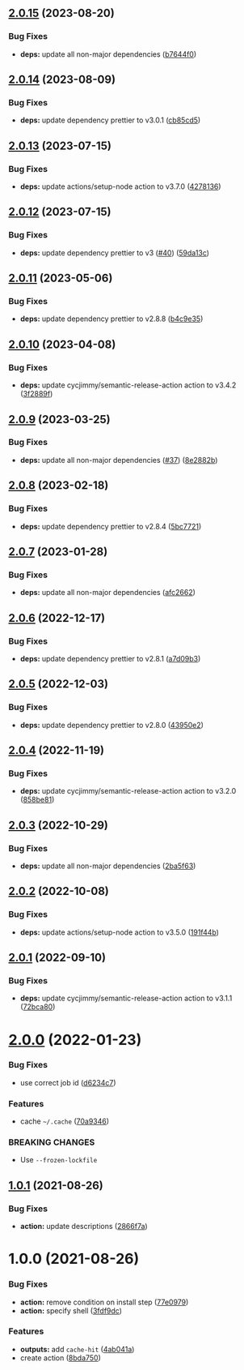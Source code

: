 ## [2.0.15](https://github.com/DerYeger/yarn-setup-action/compare/v2.0.14...v2.0.15) (2023-08-20)


### Bug Fixes

* **deps:** update all non-major dependencies ([b7644f0](https://github.com/DerYeger/yarn-setup-action/commit/b7644f0ff36c3933757deda14feae8da3658c91f))

## [2.0.14](https://github.com/DerYeger/yarn-setup-action/compare/v2.0.13...v2.0.14) (2023-08-09)


### Bug Fixes

* **deps:** update dependency prettier to v3.0.1 ([cb85cd5](https://github.com/DerYeger/yarn-setup-action/commit/cb85cd52185cca4d63c96a8579f9f4ed932b2fc3))

## [2.0.13](https://github.com/DerYeger/yarn-setup-action/compare/v2.0.12...v2.0.13) (2023-07-15)


### Bug Fixes

* **deps:** update actions/setup-node action to v3.7.0 ([4278136](https://github.com/DerYeger/yarn-setup-action/commit/4278136d539894caa211f09c1bfe4ade4263b073))

## [2.0.12](https://github.com/DerYeger/yarn-setup-action/compare/v2.0.11...v2.0.12) (2023-07-15)


### Bug Fixes

* **deps:** update dependency prettier to v3 ([#40](https://github.com/DerYeger/yarn-setup-action/issues/40)) ([59da13c](https://github.com/DerYeger/yarn-setup-action/commit/59da13ce05eb7f98d6c11330dc324a59d184735d))

## [2.0.11](https://github.com/DerYeger/yarn-setup-action/compare/v2.0.10...v2.0.11) (2023-05-06)


### Bug Fixes

* **deps:** update dependency prettier to v2.8.8 ([b4c9e35](https://github.com/DerYeger/yarn-setup-action/commit/b4c9e3502c691f5616fd914610206e67e824f721))

## [2.0.10](https://github.com/DerYeger/yarn-setup-action/compare/v2.0.9...v2.0.10) (2023-04-08)


### Bug Fixes

* **deps:** update cycjimmy/semantic-release-action action to v3.4.2 ([3f2889f](https://github.com/DerYeger/yarn-setup-action/commit/3f2889faf688ceea71045a492bc0168b99e3cd5a))

## [2.0.9](https://github.com/DerYeger/yarn-setup-action/compare/v2.0.8...v2.0.9) (2023-03-25)


### Bug Fixes

* **deps:** update all non-major dependencies ([#37](https://github.com/DerYeger/yarn-setup-action/issues/37)) ([8e2882b](https://github.com/DerYeger/yarn-setup-action/commit/8e2882b88d8542ff8a7c0d818b7fa372ebd40b05))

## [2.0.8](https://github.com/DerYeger/yarn-setup-action/compare/v2.0.7...v2.0.8) (2023-02-18)


### Bug Fixes

* **deps:** update dependency prettier to v2.8.4 ([5bc7721](https://github.com/DerYeger/yarn-setup-action/commit/5bc772197529e02486eb540024fe0d2766bc7124))

## [2.0.7](https://github.com/DerYeger/yarn-setup-action/compare/v2.0.6...v2.0.7) (2023-01-28)


### Bug Fixes

* **deps:** update all non-major dependencies ([afc2662](https://github.com/DerYeger/yarn-setup-action/commit/afc2662f96005e391a0c72c31b2710ab31fcbd0c))

## [2.0.6](https://github.com/DerYeger/yarn-setup-action/compare/v2.0.5...v2.0.6) (2022-12-17)


### Bug Fixes

* **deps:** update dependency prettier to v2.8.1 ([a7d09b3](https://github.com/DerYeger/yarn-setup-action/commit/a7d09b38cf7bcc0c3c684199f4dc408e5039cb19))

## [2.0.5](https://github.com/DerYeger/yarn-setup-action/compare/v2.0.4...v2.0.5) (2022-12-03)


### Bug Fixes

* **deps:** update dependency prettier to v2.8.0 ([43950e2](https://github.com/DerYeger/yarn-setup-action/commit/43950e21f277129d79a730d0966e5eed84a8ff26))

## [2.0.4](https://github.com/DerYeger/yarn-setup-action/compare/v2.0.3...v2.0.4) (2022-11-19)


### Bug Fixes

* **deps:** update cycjimmy/semantic-release-action action to v3.2.0 ([858be81](https://github.com/DerYeger/yarn-setup-action/commit/858be8145eb0f24f1d1d22623fcf0a657b405914))

## [2.0.3](https://github.com/DerYeger/yarn-setup-action/compare/v2.0.2...v2.0.3) (2022-10-29)


### Bug Fixes

* **deps:** update all non-major dependencies ([2ba5f63](https://github.com/DerYeger/yarn-setup-action/commit/2ba5f631be4cebf6fb58c8ce4065cf1c0d44998e))

## [2.0.2](https://github.com/DerYeger/yarn-setup-action/compare/v2.0.1...v2.0.2) (2022-10-08)


### Bug Fixes

* **deps:** update actions/setup-node action to v3.5.0 ([191f44b](https://github.com/DerYeger/yarn-setup-action/commit/191f44ba16a2e4d4b6e6ff221123b7d33b0fda50))

## [2.0.1](https://github.com/DerYeger/yarn-setup-action/compare/v2.0.0...v2.0.1) (2022-09-10)


### Bug Fixes

* **deps:** update cycjimmy/semantic-release-action action to v3.1.1 ([72bca80](https://github.com/DerYeger/yarn-setup-action/commit/72bca801f42ef5abd5abf8f3c22e0dad6b03d2ca))

# [2.0.0](https://github.com/DerYeger/yarn-setup-action/compare/v1.0.1...v2.0.0) (2022-01-23)


### Bug Fixes

* use correct job id ([d6234c7](https://github.com/DerYeger/yarn-setup-action/commit/d6234c75789d6193a29a4b991d701e90f8ff2a6d))


### Features

* cache `~/.cache` ([70a9346](https://github.com/DerYeger/yarn-setup-action/commit/70a9346f0576d57c080e992a38e78763b3328a17))


### BREAKING CHANGES

* Use `--frozen-lockfile`

## [1.0.1](https://github.com/DerYeger/yarn-setup-action/compare/v1.0.0...v1.0.1) (2021-08-26)


### Bug Fixes

* **action:** update descriptions ([2866f7a](https://github.com/DerYeger/yarn-setup-action/commit/2866f7ac5ce86c12dd1113063236e37287a90ed0))

# 1.0.0 (2021-08-26)


### Bug Fixes

* **action:** remove condition on install step ([77e0979](https://github.com/DerYeger/yarn-setup-action/commit/77e0979d7eb7bbd86e766677f1e1423dfbbff4f8))
* **action:** specify shell ([3fdf9dc](https://github.com/DerYeger/yarn-setup-action/commit/3fdf9dc7200ff30619796a45558ef8c409765969))


### Features

* **outputs:** add `cache-hit` ([4ab041a](https://github.com/DerYeger/yarn-setup-action/commit/4ab041aa4a61c692f5c5b07524b39035adb7c5e4))
* create action ([8bda750](https://github.com/DerYeger/yarn-setup-action/commit/8bda750fbcd82c56d8221007f002ef1d490a210b))
